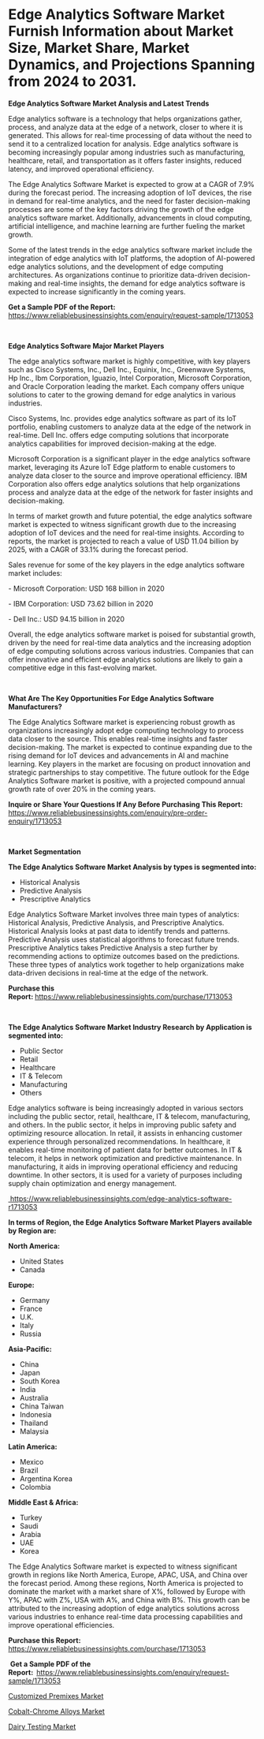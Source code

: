 <p><h1>Edge Analytics Software Market Furnish Information about Market Size, Market Share, Market Dynamics, and Projections Spanning from 2024 to 2031.</h1></p><p><strong>Edge Analytics Software Market Analysis and Latest Trends</strong></p>
<p><p>Edge analytics software is a technology that helps organizations gather, process, and analyze data at the edge of a network, closer to where it is generated. This allows for real-time processing of data without the need to send it to a centralized location for analysis. Edge analytics software is becoming increasingly popular among industries such as manufacturing, healthcare, retail, and transportation as it offers faster insights, reduced latency, and improved operational efficiency.</p><p>The Edge Analytics Software Market is expected to grow at a CAGR of 7.9% during the forecast period. The increasing adoption of IoT devices, the rise in demand for real-time analytics, and the need for faster decision-making processes are some of the key factors driving the growth of the edge analytics software market. Additionally, advancements in cloud computing, artificial intelligence, and machine learning are further fueling the market growth.</p><p>Some of the latest trends in the edge analytics software market include the integration of edge analytics with IoT platforms, the adoption of AI-powered edge analytics solutions, and the development of edge computing architectures. As organizations continue to prioritize data-driven decision-making and real-time insights, the demand for edge analytics software is expected to increase significantly in the coming years.</p></p>
<p><strong>Get a Sample PDF of the Report:&nbsp;</strong> <a href="https://www.reliablebusinessinsights.com/enquiry/request-sample/1713053">https://www.reliablebusinessinsights.com/enquiry/request-sample/1713053</a></p>
<p>&nbsp;</p>
<p><strong>Edge Analytics Software Major Market Players</strong></p>
<p><p>The edge analytics software market is highly competitive, with key players such as Cisco Systems, Inc., Dell Inc., Equinix, Inc., Greenwave Systems, Hp Inc., Ibm Corporation, Iguazio, Intel Corporation, Microsoft Corporation, and Oracle Corporation leading the market. Each company offers unique solutions to cater to the growing demand for edge analytics in various industries.</p><p>Cisco Systems, Inc. provides edge analytics software as part of its IoT portfolio, enabling customers to analyze data at the edge of the network in real-time. Dell Inc. offers edge computing solutions that incorporate analytics capabilities for improved decision-making at the edge.</p><p>Microsoft Corporation is a significant player in the edge analytics software market, leveraging its Azure IoT Edge platform to enable customers to analyze data closer to the source and improve operational efficiency. IBM Corporation also offers edge analytics solutions that help organizations process and analyze data at the edge of the network for faster insights and decision-making.</p><p>In terms of market growth and future potential, the edge analytics software market is expected to witness significant growth due to the increasing adoption of IoT devices and the need for real-time insights. According to reports, the market is projected to reach a value of USD 11.04 billion by 2025, with a CAGR of 33.1% during the forecast period.</p><p>Sales revenue for some of the key players in the edge analytics software market includes:</p><p>- Microsoft Corporation: USD 168 billion in 2020</p><p>- IBM Corporation: USD 73.62 billion in 2020</p><p>- Dell Inc.: USD 94.15 billion in 2020</p><p>Overall, the edge analytics software market is poised for substantial growth, driven by the need for real-time data analytics and the increasing adoption of edge computing solutions across various industries. Companies that can offer innovative and efficient edge analytics solutions are likely to gain a competitive edge in this fast-evolving market.</p></p>
<p>&nbsp;</p>
<p><strong>What Are The Key Opportunities For Edge Analytics Software Manufacturers?</strong></p>
<p><p>The Edge Analytics Software market is experiencing robust growth as organizations increasingly adopt edge computing technology to process data closer to the source. This enables real-time insights and faster decision-making. The market is expected to continue expanding due to the rising demand for IoT devices and advancements in AI and machine learning. Key players in the market are focusing on product innovation and strategic partnerships to stay competitive. The future outlook for the Edge Analytics Software market is positive, with a projected compound annual growth rate of over 20% in the coming years.</p></p>
<p><strong>Inquire or Share Your Questions If Any Before Purchasing This Report:</strong> <a href="https://www.reliablebusinessinsights.com/enquiry/pre-order-enquiry/1713053">https://www.reliablebusinessinsights.com/enquiry/pre-order-enquiry/1713053</a></p>
<p>&nbsp;</p>
<p><strong>Market Segmentation</strong></p>
<p><strong>The Edge Analytics Software Market Analysis by types is segmented into:</strong></p>
<p><ul><li>Historical Analysis</li><li>Predictive Analysis</li><li>Prescriptive Analytics</li></ul></p>
<p><p>Edge Analytics Software Market involves three main types of analytics: Historical Analysis, Predictive Analysis, and Prescriptive Analytics. Historical Analysis looks at past data to identify trends and patterns. Predictive Analysis uses statistical algorithms to forecast future trends. Prescriptive Analytics takes Predictive Analysis a step further by recommending actions to optimize outcomes based on the predictions. These three types of analytics work together to help organizations make data-driven decisions in real-time at the edge of the network.</p></p>
<p><strong>Purchase this Report:&nbsp;</strong><a href="https://www.reliablebusinessinsights.com/purchase/1713053">https://www.reliablebusinessinsights.com/purchase/1713053</a></p>
<p>&nbsp;</p>
<p><strong>The Edge Analytics Software Market Industry Research by Application is segmented into:</strong></p>
<p><ul><li>Public Sector</li><li>Retail</li><li>Healthcare</li><li>IT & Telecom</li><li>Manufacturing</li><li>Others</li></ul></p>
<p><p>Edge analytics software is being increasingly adopted in various sectors including the public sector, retail, healthcare, IT & telecom, manufacturing, and others. In the public sector, it helps in improving public safety and optimizing resource allocation. In retail, it assists in enhancing customer experience through personalized recommendations. In healthcare, it enables real-time monitoring of patient data for better outcomes. In IT & telecom, it helps in network optimization and predictive maintenance. In manufacturing, it aids in improving operational efficiency and reducing downtime. In other sectors, it is used for a variety of purposes including supply chain optimization and energy management.</p></p>
<p><a href="https://www.reliablebusinessinsights.com/edge-analytics-software-r1713053">&nbsp;https://www.reliablebusinessinsights.com/edge-analytics-software-r1713053</a></p>
<p><strong>In terms of Region, the Edge Analytics Software Market Players available by Region are:</strong></p>
<p>
    <p> <strong> North America: </strong>
        <ul>
            <li>United States</li>
            <li>Canada</li>
        </ul>
        </p> 
    <p> <strong> Europe: </strong>
        <ul>
            <li>Germany</li>
            <li>France</li>
            <li>U.K.</li>
            <li>Italy</li>
            <li>Russia</li>
        </ul>
        </p> 
    <p> <strong> Asia-Pacific: </strong>
        <ul>
            <li>China</li>
            <li>Japan</li>
            <li>South Korea</li>
            <li>India</li>
            <li>Australia</li>
            <li>China Taiwan</li>
            <li>Indonesia</li>
            <li>Thailand</li>
            <li>Malaysia</li>
        </ul>
        </p> 
    <p> <strong> Latin America: </strong>
        <ul>
            <li>Mexico</li>
            <li>Brazil</li>
            <li>Argentina Korea</li>
            <li>Colombia</li>
        </ul>
        </p> 
    <p> <strong> Middle East & Africa: </strong>
        <ul>
            <li>Turkey</li>
            <li>Saudi</li>
            <li>Arabia</li>
            <li>UAE</li>
            <li>Korea</li>
        </ul>
    </p>
    </p>
<p><p>The Edge Analytics Software market is expected to witness significant growth in regions like North America, Europe, APAC, USA, and China over the forecast period. Among these regions, North America is projected to dominate the market with a market share of X%, followed by Europe with Y%, APAC with Z%, USA with A%, and China with B%. This growth can be attributed to the increasing adoption of edge analytics solutions across various industries to enhance real-time data processing capabilities and improve operational efficiencies.</p></p>
<p><strong>Purchase this Report: </strong><a href="https://www.reliablebusinessinsights.com/purchase/1713053">https://www.reliablebusinessinsights.com/purchase/1713053</a></p>
<p>&nbsp;<strong>Get a Sample PDF of the Report:&nbsp;&nbsp;</strong><a href="https://www.reliablebusinessinsights.com/enquiry/request-sample/1713053">https://www.reliablebusinessinsights.com/enquiry/request-sample/1713053</a></p>
<p><strong></strong></p>
<p><p><a href="https://github.com/joannagoyvaerts/Market-Research-Report-List-3/blob/main/customized-premixes-market.md">Customized Premixes Market</a></p><p><a href="https://www.linkedin.com/pulse/cobalt-chrome-alloys-market-outlook-forecast-from-2024-duk1c">Cobalt-Chrome Alloys Market</a></p><p><a href="https://github.com/lubmix/Market-Research-Report-List-3/blob/main/dairy-testing-market.md">Dairy Testing Market</a></p></p>